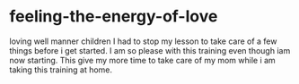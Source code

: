 # feeling-the-energy-of-love
loving well manner children
I had to stop my lesson to take care of a few things before i get started. I am so please with this training even though iam now starting.
This give my more time to take care of my mom while i am taking this training at home.

